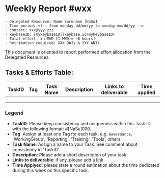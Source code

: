 # Weekly Report #wxx

```
- Delegated Resource: Name Surename [NaSu]
- Time period: <!-- from monday dd/mm/yy to sunday mm/dd/yy -->
- contact: xxx@yyy.zzz
- keybaseID: [mykeybaseID](keybase.io/mykeybaseID)
- Total effort: in MWD [1 MWD = ~8 hours]
- Retribution required: XXX DAIs & YYY ANTs
```

This document is oriented to report performed effort allocation from the Delegated Resources.  

## Tasks & Efforts Table:

| TaskID | Tag | Task Name | Description | Links to deliverable | Time applied |  
|---|---|---|---|---|---|
|  |  |  |  |  |  |
|  |  |  |  |  |  |
|  |  |  |  |  |  |


### Legend
- **TaskID**: Please keep consistency and uniqueness within this Task ID with the following format: #[NaSu]000. 
- **Tag**: Assign at least one Tag for each task. e.g. `Governance`, `WorkingGroup', 'Reporting', 'Training', 'Tools', others.
- **Task Name**: Assign a name to your Task. See comment about consistency in 'TaskID'.
- **Description**: Please add a short description of your task.
- **Links to deliverable**: If any, please add a [link](#linkurl)
- **Time Applyed**: please state a round estimation about the time dedicated during this week on this specific task.
